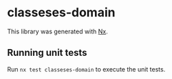 # classeses-domain

This library was generated with [Nx](https://nx.dev).

## Running unit tests

Run `nx test classeses-domain` to execute the unit tests.
